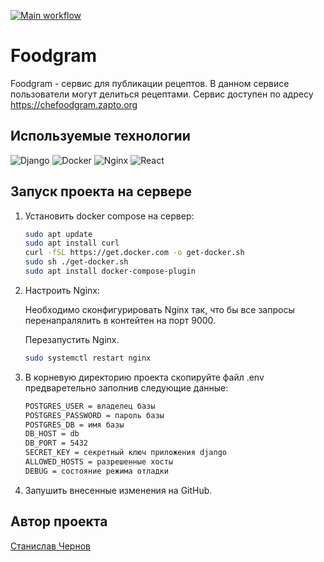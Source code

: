 [![Main workflow](https://github.com/StasChernov/foodgram/actions/workflows/main.yml/badge.svg)](https://github.com/StasChernov/foodgram/actions/workflows/main.yml)

#  Foodgram

Foodgram - сервис для публикации рецептов.
В данном сервисе пользователи могут делиться рецептами.
Сервис доступен по адресу https://chefoodgram.zapto.org

## Используемые технологии

![Django](https://img.shields.io/badge/django-%23092E20.svg?style=for-the-badge&logo=django&logoColor=white)
![Docker](https://img.shields.io/badge/docker-%230db7ed.svg?style=for-the-badge&logo=docker&logoColor=white)
![Nginx](https://img.shields.io/badge/nginx-%23009639.svg?style=for-the-badge&logo=nginx&logoColor=white)
![React](https://img.shields.io/badge/react-%2320232a.svg?style=for-the-badge&logo=react&logoColor=%2361DAFB)

## Запуск проекта на сервере

1. Установить docker compose на сервер:
    ```bash
    sudo apt update
    sudo apt install curl
    curl -fSL https://get.docker.com -o get-docker.sh
    sudo sh ./get-docker.sh
    sudo apt install docker-compose-plugin
    ```

2. Настроить Nginx:

   Необходимо сконфигурировать Nginx так, что бы все запросы перенапралялить в контейтен на порт 9000.
   
   Перезапустить Nginx.

   ```bash
   sudo systemctl restart nginx
   ```

3. В корневую директорию проекта скопируйте файл .env предваретельно заполнив следующие данные:
    ``` bash
    POSTGRES_USER = владелец базы
    POSTGRES_PASSWORD = пароль базы
    POSTGRES_DB = имя базы
    DB_HOST = db
    DB_PORT = 5432
    SECRET_KEY = секретный ключ приложения django
    ALLOWED_HOSTS = разрешенные хосты
    DEBUG = состояние режима отладки
    ```        

4. Запушить внесенные изменения на GitHub.

## Автор проекта
[Станислав Чернов](https://github.com/StasChernov)